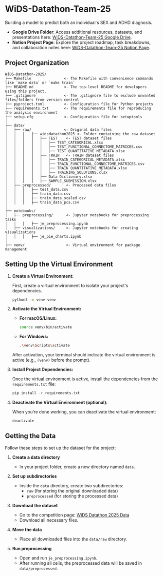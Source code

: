# WiDS-Datathon-Team-25

Building a model to predict both an individual's SEX and ADHD diagnosis.

- **Google Drive Folder**: Access additional resources, datasets, and presentations here: [WiDS-Datathon-Team-25 Google Drive](https://drive.google.com/drive/folders/1W7KNNP1_fpOVefiQH_p3e22zfxKHuViE?usp=share_link).
- **Notion Project Page**: Explore the project roadmap, task breakdowns, and collaboration notes here: [WiDS-Datathon-Team-25 Notion Page](https://www.notion.so/18666b317378800b812fc289bab2f8f5?v=18666b317378805b97d5000c513e1ec0&pvs=4).

## Project Organization

```
WiDS-Datathon-2025/
├── Makefile               <- The Makefile with convenience commands like `make data` or `make train`
├── README.md              <- The top-level README for developers using this project.
├── .gitignore             <- The .gitignore file to exclude unwanted files/folders from version control
├── pyproject.toml         <- Configuration file for Python projects
├── requirements.txt       <- The requirements file for reproducing the analysis environment
├── setup.cfg              <- Configuration file for setuptools
│
├── data/
│   ├── raw/               <- Original data files
│   │   │   ├── widsdatathon2025 <- Folder containing the raw dataset
│   │   │   │   ├── TEST    <- TEST dataset files
│   │   │   │   │   ├── TEST_CATEGORICAL.xlsx
│   │   │   │   │   ├── TEST_FUNCTIONAL_CONNECTOME_MATRICES.csv
│   │   │   │   │   ├── TEST_QUANTITATIVE_METADATA.xlsx
│   │   │   │   ├── TRAIN   <- TRAIN dataset files
│   │   │   │   │   ├── TRAIN_CATEGORICAL_METADATA.xlsx
│   │   │   │   │   ├── TRAIN_FUNCTIONAL_CONNECTOME_MATRICES.csv
│   │   │   │   │   ├── TRAIN_QUANTITATIVE_METADATA.xlsx
│   │   │   │   │   ├── TRAINING_SOLUTIONS.xlsx
│   │   │   │   ├── Data Dictionary.xlsx
│   │   │   │   ├── SAMPLE_SUBMISSION.xlsx
│   ├── preprocessed/       <- Processed data files
│   │   │   ├── test_data.csv
│   │   │   ├── train_data.csv
│   │   │   ├── train_data_scaled.csv
│   │   │   ├── train_data_pca.csv
│
├── notebooks/
│   ├── preprocessing/      <- Jupyter notebooks for preprocessing tasks
│   │   │   ├── je_preprocessing.ipynb
│   ├── visualizations/     <- Jupyter notebooks for creating visualizations
│   │   │   ├── je_pie_charts.ipynb
│
├── venv/                   <- Virtual environment for package management
```

## Setting Up the Virtual Environment

1. **Create a Virtual Environment:**

   First, create a virtual environment to isolate your project's dependencies.

   ```bash
   python3 -m venv venv
   ```

2. **Activate the Virtual Environment:**

   - **For macOS/Linux:**

     ```bash
     source venv/bin/activate
     ```

   - **For Windows:**

     ```bash
     .\venv\Scripts\activate
     ```

   After activation, your terminal should indicate the virtual environment is active (e.g., `(venv)` before the prompt).

3. **Install Project Dependencies:**

   Once the virtual environment is active, install the dependencies from the `requirements.txt` file:

   ```bash
   pip install -r requirements.txt
   ```

4. **Deactivate the Virtual Environment (optional):**

   When you're done working, you can deactivate the virtual environment:

   ```bash
   deactivate
   ```

## Getting the Data

Follow these steps to set up the dataset for the project:

1. **Create a data directory**  
   - In your project folder, create a new directory named `data`.

2. **Set up subdirectories**  
   - Inside the `data` directory, create two subdirectories:  
     - `raw` (for storing the original downloaded data)  
     - `preprocessed` (for storing the processed data)

3. **Download the dataset**  
   - Go to the competition page: [WiDS Datathon 2025 Data](https://www.kaggle.com/competitions/widsdatathon2025/data)  
   - Download all necessary files.

4. **Move the data**  
   - Place all downloaded files into the `data/raw` directory.

5. **Run preprocessing**  
   - Open and run `je_preprocessing.ipynb`.  
   - After running all cells, the preprocessed data will be saved in `data/preprocessed`.
